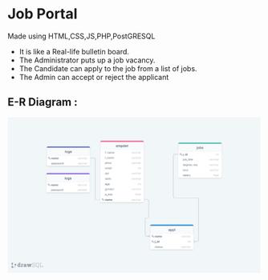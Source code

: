 # Job Portal

Made using HTML,CSS,JS,PHP,PostGRESQL

- It is like a Real-life bulletin board. 
- The Administrator puts up a job vacancy.
- The Candidate can apply to the job from a list of jobs.
- The Admin can accept or reject the applicant 

## E-R Diagram :
![E-R Diagram](https://github.com/Joel-Marc/jobportal/blob/master/drawSQL-export-2021-04-18_01_23.png)
